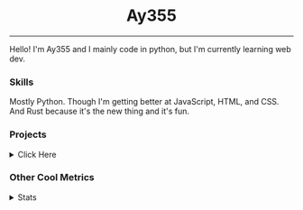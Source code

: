 <h1 align="center"><b>Ay355</b></h1>

---

Hello! I'm Ay355 and I mainly code in python, but I'm currently learning web dev.


### Skills

Mostly Python. Though I'm getting better at JavaScript, HTML, and CSS. And Rust because it's the new thing and it's fun.


### Projects

<details>
 <summary>Click Here</summary>
<br>

 This is probably out of date

[Standle](https://discord.com/oauth2/authorize?client_id=810345494223781899&scope=bot&permissions=8)
 - A multipurpose discord bot for your discord server. Has useful and fun commands for you to mess around with. Made with [discord.py](https://www.github.com/Rapptz/discord.py).

[RoboAy355](https://github.com/Ay-355/RoboAy355)
 - A personal discord bot that I use for random things.

[Asyncdictionary](https://github.com/Ay-355/asyncdictionary)
 - An async wrapper for the freedictionaryAPI. See the README for more info.

 
That's pretty much it, other stuff is closed-source.
 
</details>


### Other Cool Metrics


<details>
<summary>Stats</summary>
<br>
 
<a href="https://github.com/Ay-355">
 <img align="center" src="https://github-readme-stats.vercel.app/api?username=Ay-355&theme=tokyonight&show_icons=true&count_private=true&hide_border=true" />
</a><a href="https://github.com/Ay-355">
  <img align="center" src="https://github-readme-stats.vercel.app/api/top-langs/?username=Ay-355&hide=toml,yaml,cmake&layout=compact&langs_count=8&theme=tokyonight&hide_border=true" />
</a>

 
&nbsp; <!-- Space character to put some space between the different stat types. -->

 
<!--START_SECTION:waka-->
**🐱 My GitHub Data** 

> 🏆 599 Contributions in the Year 2021
 > 
> 📦 1.6 kB Used in GitHub's Storage 
 > 
> 🚫 Not Opted to Hire
 > 
> 📜 13 Public Repositories 
 > 
> 🔑 4 Private Repositories  
 > 
**I'm a Night 🦉** 

```text
🌞 Morning    18 commits     █░░░░░░░░░░░░░░░░░░░░░░░░   6.32% 
🌆 Daytime    123 commits    ██████████░░░░░░░░░░░░░░░   43.16% 
🌃 Evening    137 commits    ████████████░░░░░░░░░░░░░   48.07% 
🌙 Night      7 commits      ░░░░░░░░░░░░░░░░░░░░░░░░░   2.46%

```
📅 **I'm Most Productive on Monday** 

```text
Monday       54 commits     ████░░░░░░░░░░░░░░░░░░░░░   18.95% 
Tuesday      33 commits     ███░░░░░░░░░░░░░░░░░░░░░░   11.58% 
Wednesday    27 commits     ██░░░░░░░░░░░░░░░░░░░░░░░   9.47% 
Thursday     44 commits     ███░░░░░░░░░░░░░░░░░░░░░░   15.44% 
Friday       46 commits     ████░░░░░░░░░░░░░░░░░░░░░   16.14% 
Saturday     47 commits     ████░░░░░░░░░░░░░░░░░░░░░   16.49% 
Sunday       34 commits     ███░░░░░░░░░░░░░░░░░░░░░░   11.93%

```


📊 **This Week I Spent My Time On** 

```text
💬 Programming Languages: 
Python                   3 hrs 28 mins       ████████████░░░░░░░░░░░░░   48.52% 
Lua                      2 hrs               ███████░░░░░░░░░░░░░░░░░░   28.13% 
Text                     46 mins             ██░░░░░░░░░░░░░░░░░░░░░░░   10.87% 
PowerShell               23 mins             █░░░░░░░░░░░░░░░░░░░░░░░░   5.51% 
Markdown                 17 mins             █░░░░░░░░░░░░░░░░░░░░░░░░   4.19%

🔥 Editors: 
Neovim                   5 hrs 38 mins       ███████████████████░░░░░░   78.82% 
VS Code                  1 hr 30 mins        █████░░░░░░░░░░░░░░░░░░░░   21.17% 
Notepad++                0 secs              ░░░░░░░░░░░░░░░░░░░░░░░░░   0.01%

🐱‍💻 Projects: 
schoolwork               3 hrs 35 mins       ████████████░░░░░░░░░░░░░   50.35% 
nvim                     1 hr 40 mins        █████░░░░░░░░░░░░░░░░░░░░   23.45% 
Unknown Project          55 mins             ███░░░░░░░░░░░░░░░░░░░░░░   12.88% 
telescope.nvim           20 mins             █░░░░░░░░░░░░░░░░░░░░░░░░   4.8% 
nvim-lspconfig           20 mins             █░░░░░░░░░░░░░░░░░░░░░░░░   4.77%

💻 Operating System: 
Windows                  7 hrs 8 mins        █████████████████████████   100.0%

```

**I Mostly Code in Python** 

```text
Python                   7 repos             █████████████████░░░░░░░░   70.0% 
HTML                     1 repo              ██░░░░░░░░░░░░░░░░░░░░░░░   10.0% 
C++                      1 repo              ██░░░░░░░░░░░░░░░░░░░░░░░   10.0% 
Rust                     1 repo              ██░░░░░░░░░░░░░░░░░░░░░░░   10.0%

```



 Last Updated on 26/11/2021
<!--END_SECTION:waka-->
</details>
